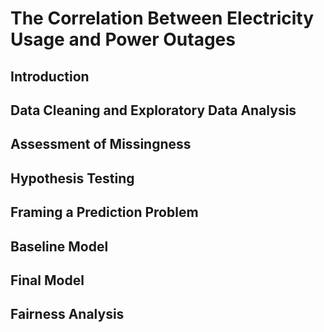 # The Correlation Between Electricity Usage and Power Outages

## Introduction

## Data Cleaning and Exploratory Data Analysis

## Assessment of Missingness

## Hypothesis Testing

## Framing a Prediction Problem

## Baseline Model

## Final Model

## Fairness Analysis
